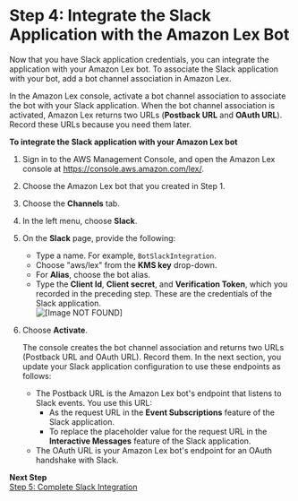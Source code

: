 # Step 4: Integrate the Slack Application with the Amazon Lex Bot<a name="slack-bot-assoc-create-assoc"></a>

Now that you have Slack application credentials, you can integrate the application with your Amazon Lex bot\. To associate the Slack application with your bot, add a bot channel association in Amazon Lex\.

In the Amazon Lex console, activate a bot channel association to associate the bot with your Slack application\. When the bot channel association is activated, Amazon Lex returns two URLs \(**Postback URL** and **OAuth URL**\)\. Record these URLs because you need them later\.

**To integrate the Slack application with your Amazon Lex bot**

1. Sign in to the AWS Management Console, and open the Amazon Lex console at [https://console\.aws\.amazon\.com/lex/](https://console.aws.amazon.com/lex/)\. 

1. Choose the Amazon Lex bot that you created in Step 1\.

1. Choose the **Channels** tab\.

1. In the left menu, choose **Slack**\. 

1. On the **Slack** page, provide the following:
   + Type a name\. For example, `BotSlackIntegration`\.
   + Choose "aws/lex" from the **KMS key** drop\-down\.
   + For **Alias**, choose the bot alias\.
   + Type the **Client Id**, **Client secret**, and **Verification Token**, which you recorded in the preceding step\. These are the credentials of the Slack application\.   
![\[Image NOT FOUND\]](http://docs.aws.amazon.com/lex/latest/dg/images/slack-10a.png)

1. Choose **Activate**\. 

   The console creates the bot channel association and returns two URLs \(Postback URL and OAuth URL\)\. Record them\. In the next section, you update your Slack application configuration to use these endpoints as follows:
   + The Postback URL is the Amazon Lex bot's endpoint that listens to Slack events\. You use this URL: 
     + As the request URL in the **Event Subscriptions** feature of the Slack application\.
     + To replace the placeholder value for the request URL in the **Interactive Messages** feature of the Slack application\.
   + The OAuth URL is your Amazon Lex bot's endpoint for an OAuth handshake with Slack\. 

**Next Step**  
[Step 5: Complete Slack Integration](slack-bot-back-in-slack-console.md)